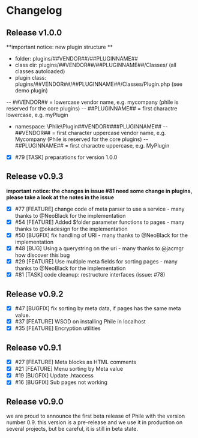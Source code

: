 # Changelog

## Release v1.0.0

**important notice: new plugin structure **
- folder: plugins/##VENDOR##/##PLUGINNAME##
- class dir: plugins/##VENDOR##/##PLUGINNAME##/Classes/ (all classes autoloaded)
- plugin class: plugins/##VENDOR##/##PLUGINNAME##/Classes/Plugin.php (see demo plugin)

-- ##VENDOR## = lowercase vendor name, e.g. mycompany (phile is reserved for the core plugins)
-- ##PLUGINNAME## = first charactre lowercase, e.g. myPlugin
- namespace: \Phile\Plugin\##VENDOR##\##PLUGINNAME##
-- ##VENDOR## = first character uppercase vendor name, e.g. Mycompany (Phile is reserved for the core plugins)
-- ##PLUGINNAME## = first charactre uppercase, e.g. MyPlugin

- [x] #79 [TASK] preparations for version 1.0.0

## Release v0.9.3

**important notice: the changes in issue #81 need some change in plugins, please take a look at the notes in the issue**

- [x] #77 [FEATURE] change code of meta parser to use a service - many thanks to @NeoBlack for the implementation
- [x] #54 [FEATURE] Added $folder parameter functions to pages - many thanks to @okadesign for the implementation
- [x] #50 [BUGFIX] fix handling of URI - many thanks to @NeoBlack for the implementation
- [x] #48 [BUG] Using a querystring on the uri - many thanks to @jacmgr how discover this bug
- [x] #29 [FEATURE] Use multiple meta fields for sorting pages - many thanks to @NeoBlack for the implementation
- [x] #81 [TASK] code cleanup: restructure interfaces (issue: #78)

## Release v0.9.2

- [x] #47 [BUGFIX] fix sorting by meta data, if pages has the same meta value.
- [x] #37 [FEATURE] WSOD on installing Phile in localhost
- [x] #35 [FEATURE] Encryption utilities

## Release v0.9.1

- [x] #27 [FEATURE] Meta blocks as HTML comments
- [x] #21 [FEATURE] Menu sorting by Meta value
- [x] #19 [BUGFIX] Update .htaccess
- [x] #16 [BUGFIX] Sub pages not working

## Release v0.9.0
we are proud to announce the first beta release of Phile with the version number 0.9.
this version is a pre-release and we use it in production on several projects, but be careful, it is still in beta state.
